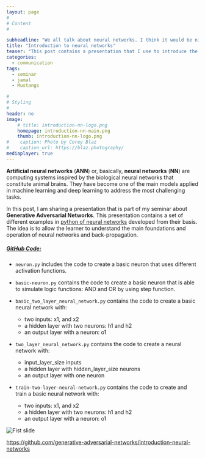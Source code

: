 ```yaml
---
layout: page
#
# Content
#

subheadline: "We all talk about neural networks. I think it would be nice to know what they really are. #StayAtHome ..."
title: "Introduction to neural networks"
teaser: "This post contains a presentation that I use to introduce the concept of Artificial Intelligence and neural networks to the general public."
categories:
  - communication
tags:
  - seminar
  - jamal
  - Mustangs

#
# Styling
#
header: no
image: 
    # title: introduction-nn-logo.png
    homepage: introduction-nn-main.png
    thumb: introduction-nn-logo.png
#    caption: Photo by Corey Blaz
#    caption_url: https://blaz.photography/
mediaplayer: true
---
```


**Artificial neural networks** (**ANN**) or, basically, **neural networks** (**NN**) are computing systems inspired by the biological neural networks that constitute animal brains. They have become one of the main models applied in machine learning and deep learning to address the most challenging tasks.

In this post, I am sharing a presentation that is part of my seminar about **Generative Adversarial Networks**. This presentation contains a set of different examples in [python of neural networks](https://github.com/generative-adversarial-networks/introduction-neural-networks) developed from their basis. The idea is to allow the learner to understand the main foundations and operation of neural networks and back-propagation.


##### [GitHub Code:](https://github.com/generative-adversarial-networks/introduction-neural-networks)

- ``neuron.py`` includes the code to create a basic neuron that uses different activation functions.

- ``basic-neuron.py`` contains the code to create a basic neuron that is able to simulate logic functions: AND and OR
by using step function.

- ``basic_two_layer_neural_network.py`` contains the code to create a basic neural network with:
  - two inputs: x1, and x2
  - a hidden layer with two neurons: h1 and h2
  - an output layer with a neuron: o1

- ``two_layer_neural_network.py`` contains the code to create a neural network with:
    - input_layer_size inputs
    - a hidden layer with hidden_layer_size neurons
    - an output layer with one neuron

- ``train-two-layer-neural-network.py`` contains the code to create and train a basic neural network with:
  - two inputs: x1, and x2
  - a hidden layer with two neurons: h1 and h2
  - an output layer with a neuron: o1


![Fist slide](https://jamaltoutouh.github.io/images/introduction-nn-main.png)






https://github.com/generative-adversarial-networks/introduction-neural-networks
